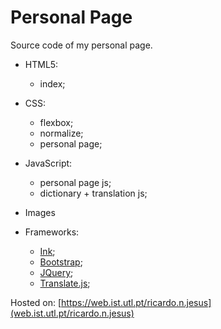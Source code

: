 # Personal Page
Source code of my personal page.

* HTML5: 
  - index;

* CSS:
  - flexbox;
  - normalize;
  - personal page;

* JavaScript:
  - personal page js;
  - dictionary + translation js;

* Images

* Frameworks:
  - [Ink](http://ink.sapo.pt/);
  - [Bootstrap](https://getbootstrap.com/);
  - [JQuery](https://jquery.com/);
  - [Translate.js](https://github.com/tinoni/translate.js);

Hosted on: [https://web.ist.utl.pt/ricardo.n.jesus](web.ist.utl.pt/ricardo.n.jesus)
